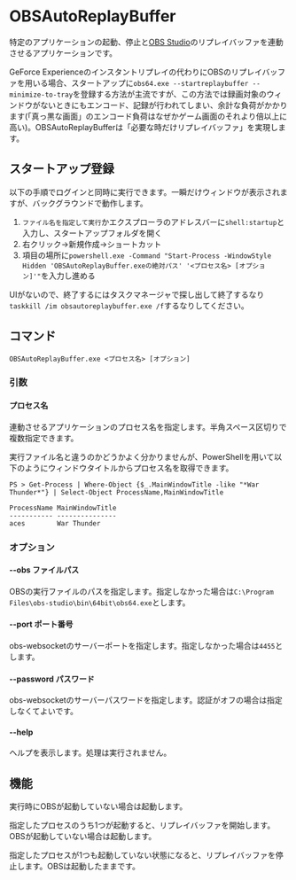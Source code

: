 # OBSAutoReplayBuffer

特定のアプリケーションの起動、停止と[OBS Studio](https://github.com/obsproject/obs-studio)のリプレイバッファを連動させるアプリケーションです。

GeForce Experienceのインスタントリプレイの代わりにOBSのリプレイバッファを用いる場合、スタートアップに`obs64.exe --startreplaybuffer --minimize-to-tray`を登録する方法が主流ですが、この方法では録画対象のウィンドウがないときにもエンコード、記録が行われてしまい、余計な負荷がかかります(「真っ黒な画面」のエンコード負荷はなぜかゲーム画面のそれより倍以上に高い)。OBSAutoReplayBufferは「必要な時だけリプレイバッファ」を実現します。

## スタートアップ登録

以下の手順でログインと同時に実行できます。一瞬だけウィンドウが表示されますが、バックグラウンドで動作します。

1. `ファイル名を指定して実行`かエクスプローラのアドレスバーに`shell:startup`と入力し、スタートアップフォルダを開く
2. 右クリック→新規作成→ショートカット
3. 項目の場所に`powershell.exe -Command "Start-Process -WindowStyle Hidden 'OBSAutoReplayBuffer.exeの絶対パス' '<プロセス名> [オプション]'"`を入力し進める

UIがないので、終了するにはタスクマネージャで探し出して終了するなり`taskkill /im obsautoreplaybuffer.exe /f`するなりしてください。

## コマンド

```
OBSAutoReplayBuffer.exe <プロセス名> [オプション]
```

### 引数

#### プロセス名

連動させるアプリケーションのプロセス名を指定します。半角スペース区切りで複数指定できます。

実行ファイル名と違うのかどうかよく分かりませんが、PowerShellを用いて以下のようにウィンドウタイトルからプロセス名を取得できます。

```
PS > Get-Process | Where-Object {$_.MainWindowTitle -like "*War Thunder*"} | Select-Object ProcessName,MainWindowTitle

ProcessName MainWindowTitle
----------- ---------------
aces        War Thunder
```

### オプション

#### --obs ファイルパス

OBSの実行ファイルのパスを指定します。指定しなかった場合は`C:\Program Files\obs-studio\bin\64bit\obs64.exe`とします。

#### --port ポート番号

obs-websocketのサーバーポートを指定します。指定しなかった場合は`4455`とします。

#### --password パスワード

obs-websocketのサーバーパスワードを指定します。認証がオフの場合は指定しなくてよいです。

#### --help

ヘルプを表示します。処理は実行されません。

## 機能

実行時にOBSが起動していない場合は起動します。

指定したプロセスのうち1つが起動すると、リプレイバッファを開始します。OBSが起動していない場合は起動します。

指定したプロセスが1つも起動していない状態になると、リプレイバッファを停止します。OBSは起動したままです。
